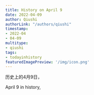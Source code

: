 ```yaml
---
title: History on April 9
date: 2022-04-09
author: Qiushi 
authorLink: "/authors/qiushi"
timestamp: 
- 2022-04
- 04-09
multitype: 
- qiushi
tags: 
- todayinhistory
featuredImagePreview: '/img/icon.png'
---
```









历史上的4月9日，

April 9 in history, 

<!--more-->

